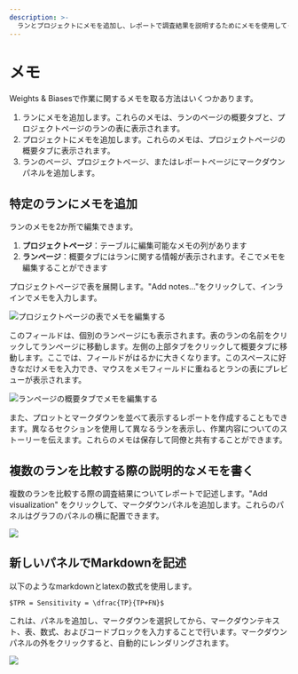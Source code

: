 ```yaml
---
description: >-
  ランとプロジェクトにメモを追加し、レポートで調査結果を説明するためにメモを使用してください
---
```


# メモ

Weights & Biasesで作業に関するメモを取る方法はいくつかあります。

1. ランにメモを追加します。これらのメモは、ランのページの概要タブと、プロジェクトページのランの表に表示されます。
2. プロジェクトにメモを追加します。これらのメモは、プロジェクトページの概要タブに表示されます。
3. ランのページ、プロジェクトページ、またはレポートページにマークダウンパネルを追加します。

## 特定のランにメモを追加

ランのメモを2か所で編集できます。

1. **プロジェクトページ**：テーブルに編集可能なメモの列があります
2. **ランページ**：概要タブにはランに関する情報が表示されます。そこでメモを編集することができます

プロジェクトページで表を展開します。"Add notes..."をクリックして、インラインでメモを入力します。

![プロジェクトページの表でメモを編集する](https://downloads.intercomcdn.com/i/o/148296355/34114b47362b0378e233a440/2019-09-13+08.05.17.gif)

このフィールドは、個別のランページにも表示されます。表のランの名前をクリックしてランページに移動します。左側の上部タブをクリックして概要タブに移動します。ここでは、フィールドがはるかに大きくなります。このスペースに好きなだけメモを入力でき、マウスをメモフィールドに重ねるとランの表にプレビューが表示されます。

![ランページの概要タブでメモを編集する](https://downloads.intercomcdn.com/i/o/148297196/afdb48d2fb59aaa0c90c3aed/2019-09-13+08.06.45.gif)

また、プロットとマークダウンを並べて表示するレポートを作成することもできます。異なるセクションを使用して異なるランを表示し、作業内容についてのストーリーを伝えます。これらのメモは保存して同僚と共有することができます。
## 複数のランを比較する際の説明的なメモを書く

複数のランを比較する際の調査結果についてレポートで記述します。"Add visualization" をクリックして、マークダウンパネルを追加します。これらのパネルはグラフのパネルの横に配置できます。

![](https://downloads.intercomcdn.com/i/o/148297552/64e5baa86a48927158d17456/2019-09-13+08.08.31.gif)

## 新しいパネルでMarkdownを記述

以下のようなmarkdownとlatexの数式を使用します。

```
$TPR = Sensitivity = \dfrac{TP}{TP+FN}$
```

これは、パネルを追加し、マークダウンを選択してから、マークダウンテキスト、表、数式、およびコードブロックを入力することで行います。マークダウンパネルの外をクリックすると、自動的にレンダリングされます。

![](@site/static/images/app_ui/tables_panel.gif)